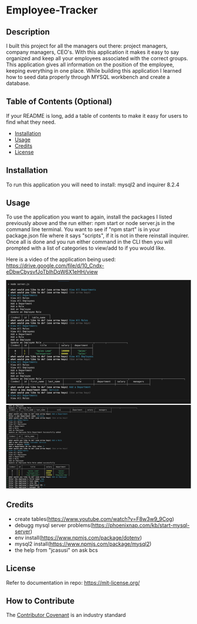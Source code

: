 # Employee-Tracker

## Description

I built this project for all the managers out there: project managers, company managers, CEO's. With this application it makes it easy to say organized and keep all your employees associated with the correct groups. This application gives all information on the position of the employee, keeping everything in one place. While building this application I learned how to seed data properly through MYSQL workbench and create a database. 


## Table of Contents (Optional)

If your README is long, add a table of contents to make it easy for users to find what they need.

- [Installation](#installation)
- [Usage](#usage)
- [Credits](#credits)
- [License](#license)

## Installation

To run this application you will need to install: mysql2 and inquirer 8.2.4

## Usage

To use the application you want to again, install the packages I listed previously above and the run either: npm start or node server.js in the command line terminal. You want to see if "npm start" is in your package.json file where it says "scripts", if it is not in there reinstall inquirer. Once all is done and you run either command in the CLI then you will prompted with a list of categories to view/add to if you would like.

Here is a video of the application being used: https://drive.google.com/file/d/10_Cndx-eDbwCbysvfJoTbIhDqW6X1eHH/view

![alt text](./image/command.png)
![alt text](./image/prompts.png)

## Credits

- create tables(https://www.youtube.com/watch?v=F8w3w9_9Cog)
- debugg mysql server problems(https://phoenixnap.com/kb/start-mysql-server)
- env install(https://www.npmjs.com/package/dotenv)
- mysql2 install(https://www.npmjs.com/package/mysql2)
- the help from "jcasusi" on ask bcs


## License

Refer to documentation in repo: https://mit-license.org/


## How to Contribute

 The [Contributor Covenant](https://www.contributor-covenant.org/) is an industry standard
